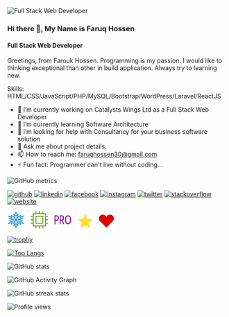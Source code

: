 ![Full Stack Web Developer](https://media-exp1.licdn.com/dms/image/C5616AQG1nCv-Qs8fYg/profile-displaybackgroundimage-shrink_200_800/0/1609087864442?e=1643241600&v=beta&t=QBNGzEm7_CZ6WknolYaSPGwY1x3gpYedpQM0qSvXCU0)
### Hi there 👋, My Name is Faruq Hossen
#### Full Stack Web Developer


Greetings, from Farouk Hossen. Programming is my passion. I would like to thinking exceptional than other in build application. Always try to learning new.


Skills: HTML/CSS/JavaScript/PHP/MySQL/Bootstrap/WordPress/Laravel/ReactJS

- 🔭 I’m currently working on Catalysts Wings Ltd as a Full Stack Web Developer  
- 🌱 I’m currently learning Software Architecture  
- 🤔 I’m looking for help with Consultancy for your business software solution 
- 💬 Ask me about project details. 
- 📫 How to reach me: faruqhossen30@gmail.com 
- ⚡ Fun fact: Programmer can't live without coding... 

![GitHub metrics](https://metrics.lecoq.io/faruqhossen30)  

[<img src='https://cdn.jsdelivr.net/npm/simple-icons@3.0.1/icons/github.svg' alt='github' height='40'>](https://github.com/faruqhossen30)  [<img src='https://cdn.jsdelivr.net/npm/simple-icons@3.0.1/icons/linkedin.svg' alt='linkedin' height='40'>](https://www.linkedin.com/in/faruqhossen30/)  [<img src='https://cdn.jsdelivr.net/npm/simple-icons@3.0.1/icons/facebook.svg' alt='facebook' height='40'>](https://www.facebook.com/faruq.hossen11)  [<img src='https://cdn.jsdelivr.net/npm/simple-icons@3.0.1/icons/instagram.svg' alt='instagram' height='40'>](https://www.instagram.com/faruqhossen30/)  [<img src='https://cdn.jsdelivr.net/npm/simple-icons@3.0.1/icons/twitter.svg' alt='twitter' height='40'>](https://twitter.com/faruqhossen30)  [<img src='https://cdn.jsdelivr.net/npm/simple-icons@3.0.1/icons/stackoverflow.svg' alt='stackoverflow' height='40'>](https://stackoverflow.com/users/faruqhossen30)  [<img src='https://cdn.jsdelivr.net/npm/simple-icons@3.0.1/icons/icloud.svg' alt='website' height='40'>](faruqhossen.com)  

<a href='https://archiveprogram.github.com/'><img src='https://raw.githubusercontent.com/acervenky/animated-github-badges/master/assets/acbadge.gif' width='40' height='40'></a> <a href='https://docs.github.com/en/developers'><img src='https://raw.githubusercontent.com/acervenky/animated-github-badges/master/assets/devbadge.gif' width='40' height='40'></a> <a href='https://github.com/pricing'><img src='https://raw.githubusercontent.com/acervenky/animated-github-badges/master/assets/pro.gif' width='40' height='40'></a> <a href='https://stars.github.com/'><img src='https://raw.githubusercontent.com/acervenky/animated-github-badges/master/assets/starbadge.gif' width='35' height='35'></a> <a href='https://docs.github.com/en/github/supporting-the-open-source-community-with-github-sponsors'><img src='https://raw.githubusercontent.com/acervenky/animated-github-badges/master/assets/sponsorbadge.gif' width='35' height='35'></a> 

[![trophy](https://github-profile-trophy.vercel.app/?username=faruqhossen30)](https://github.com/ryo-ma/github-profile-trophy)

[![Top Langs](https://github-readme-stats.vercel.app/api/top-langs/?username=faruqhossen30)](https://github.com/anuraghazra/github-readme-stats)

![GitHub stats](https://github-readme-stats.vercel.app/api?username=faruqhossen30&show_icons=true&count_private=true)  

![GitHub Activity Graph](https://activity-graph.herokuapp.com/graph?username=faruqhossen30)  

![GitHub streak stats](https://github-readme-streak-stats.herokuapp.com/?user=faruqhossen30)  

![Profile views](https://gpvc.arturio.dev/faruqhossen30)  
